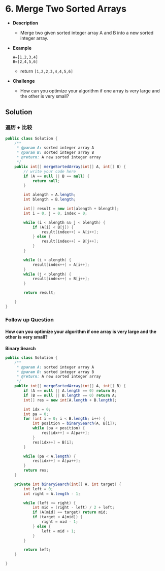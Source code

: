 # 6. Merge Two Sorted Arrays

- **Description**
    - Merge two given sorted integer array A and B into a new sorted integer array.
- **Example**

    ```
    A=[1,2,3,4]
    B=[2,4,5,6]
    ```

    - return `[1,2,2,3,4,4,5,6]`
- **Challenge**
    - How can you optimize your algorithm if one array is very large and the other is very small?


## Solution

### 遍历 + 比较

```java
public class Solution {
    /**
     * @param A: sorted integer array A
     * @param B: sorted integer array B
     * @return: A new sorted integer array
     */
    public int[] mergeSortedArray(int[] A, int[] B) {
        // write your code here
        if (A == null || B == null) {
            return null;
        }

        int alength = A.length;
        int blength = B.length;

        int[] result = new int[alength + blength];
        int i = 0, j = 0, index = 0;

        while (i < alength && j < blength) {
            if (A[i] < B[j]) {
                result[index++] = A[i++];
            } else {
                result[index++] = B[j++];
            }
        }

        while (i < alength) {
            result[index++] = A[i++];
        }
        while (j < blength) {
            result[index++] = B[j++];
        }

        return result;

    }
}
```

### Follow up Question
#### How can you optimize your algorithm if one array is very large and the other is very small?

**Binary Search**

```java
public class Solution {
    /**
     * @param A: sorted integer array A
     * @param B: sorted integer array B
     * @return: A new sorted integer array
     */
    public int[] mergeSortedArray(int[] A, int[] B) {
        if (A == null || A.length == 0) return B;
        if (B == null || B.length == 0) return A;
        int[] res = new int[A.length + B.length];

        int idx = 0;
        int pa = 0;
        for (int i = 0; i < B.length; i++) {
            int position = binarySearch(A, B[i]);
            while (pa < position) {
                res[idx++] = A[pa++];
            }
            res[idx++] = B[i];
        }

        while (pa < A.length) {
            res[idx++] = A[pa++];
        }
        return res;
    }

    private int binarySearch(int[] A, int target) {
        int left = 0;
        int right = A.length - 1;

        while (left <= right) {
            int mid = (right - left) / 2 + left;
            if (A[mid] == target) return mid;
            if (target < A[mid]) {
                right = mid - 1;
            } else {
                left = mid + 1;
            }
        }

        return left;
    }

}
```
